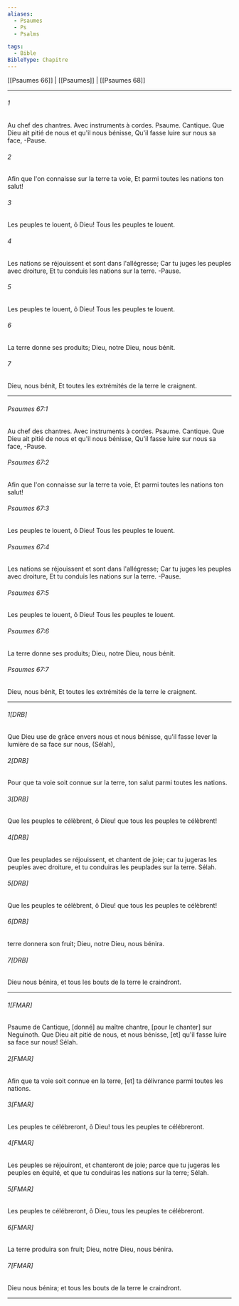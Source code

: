 ```yaml
---
aliases:
  - Psaumes
  - Ps
  - Psalms

tags:
  - Bible
BibleType: Chapitre
---
```

[[Psaumes 66]] | [[Psaumes]] | [[Psaumes 68]]

---
###### 1
Au chef des chantres. Avec instruments à cordes. Psaume. Cantique. Que Dieu ait pitié de nous et qu'il nous bénisse, Qu'il fasse luire sur nous sa face, -Pause.
###### 2
Afin que l'on connaisse sur la terre ta voie, Et parmi toutes les nations ton salut!
###### 3
Les peuples te louent, ô Dieu! Tous les peuples te louent.
###### 4
Les nations se réjouissent et sont dans l'allégresse; Car tu juges les peuples avec droiture, Et tu conduis les nations sur la terre. -Pause.
###### 5
Les peuples te louent, ô Dieu! Tous les peuples te louent.
###### 6
La terre donne ses produits; Dieu, notre Dieu, nous bénit.
###### 7
Dieu, nous bénit, Et toutes les extrémités de la terre le craignent.

---
###### Psaumes 67:1
Au chef des chantres. Avec instruments à cordes. Psaume. Cantique. Que Dieu ait pitié de nous et qu'il nous bénisse, Qu'il fasse luire sur nous sa face, -Pause.
###### Psaumes 67:2
Afin que l'on connaisse sur la terre ta voie, Et parmi toutes les nations ton salut!
###### Psaumes 67:3
Les peuples te louent, ô Dieu! Tous les peuples te louent.
###### Psaumes 67:4
Les nations se réjouissent et sont dans l'allégresse; Car tu juges les peuples avec droiture, Et tu conduis les nations sur la terre. -Pause.
###### Psaumes 67:5
Les peuples te louent, ô Dieu! Tous les peuples te louent.
###### Psaumes 67:6
La terre donne ses produits; Dieu, notre Dieu, nous bénit.
###### Psaumes 67:7
Dieu, nous bénit, Et toutes les extrémités de la terre le craignent.

---
###### 1[DRB]
Que Dieu use de grâce envers nous et nous bénisse, qu'il fasse lever la lumière de sa face sur nous, (Sélah),
###### 2[DRB]
Pour que ta voie soit connue sur la terre, ton salut parmi toutes les nations.
###### 3[DRB]
Que les peuples te célèbrent, ô Dieu! que tous les peuples te célèbrent!
###### 4[DRB]
Que les peuplades se réjouissent, et chantent de joie; car tu jugeras les peuples avec droiture, et tu conduiras les peuplades sur la terre. Sélah.
###### 5[DRB]
Que les peuples te célèbrent, ô Dieu! que tous les peuples te célèbrent!
###### 6[DRB]
terre donnera son fruit; Dieu, notre Dieu, nous bénira.
###### 7[DRB]
Dieu nous bénira, et tous les bouts de la terre le craindront.

---
###### 1[FMAR]
Psaume de Cantique, [donné] au maître chantre, [pour le chanter] sur Neguinoth. Que Dieu ait pitié de nous, et nous bénisse, [et] qu'il fasse luire sa face sur nous! Sélah.
###### 2[FMAR]
Afin que ta voie soit connue en la terre, [et] ta délivrance parmi toutes les nations.
###### 3[FMAR]
Les peuples te célébreront, ô Dieu! tous les peuples te célébreront.
###### 4[FMAR]
Les peuples se réjouiront, et chanteront de joie; parce que tu jugeras les peuples en équité, et que tu conduiras les nations sur la terre; Sélah.
###### 5[FMAR]
Les peuples te célébreront, ô Dieu, tous les peuples te célébreront.
###### 6[FMAR]
La terre produira son fruit; Dieu, notre Dieu, nous bénira.
###### 7[FMAR]
Dieu nous bénira; et tous les bouts de la terre le craindront.

---
